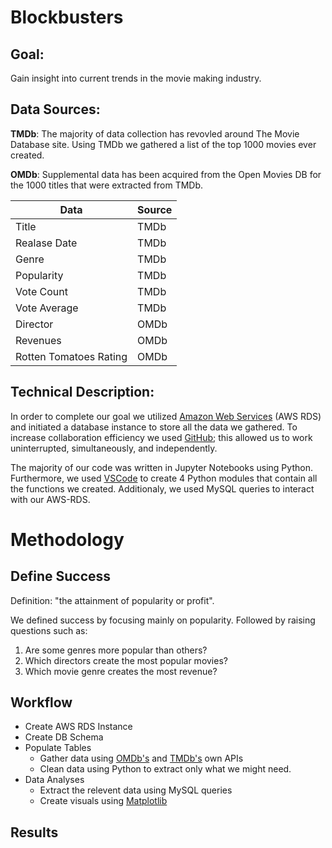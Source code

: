 # Blockbusters

## Goal:
Gain insight into current trends in the movie making industry.  

## Data Sources:
__TMDb__:  The majority of data collection has revovled around The Movie Database site. Using TMDb we gathered a list of the top 1000 movies ever created.

__OMDb__: Supplemental data has been acquired from the Open Movies DB for the 1000 titles that were extracted from TMDb.

| Data                   | Source |
| ---------------------- | ------ |
| Title                  | TMDb   |
| Realase Date           | TMDb   |
| Genre                  | TMDb   |
| Popularity             | TMDb   |
| Vote Count             | TMDb   |
| Vote Average           | TMDb   |
| Director               | OMDb   |
| Revenues               | OMDb   |
| Rotten Tomatoes Rating | OMDb   |

## Technical Description:

In order to complete our goal we utilized [Amazon Web Services](https://aws.amazon.com/ "Amazon Web Services") (AWS RDS) and initiated a database  instance to store all the data we gathered. To increase collaboration efficiency we used [GitHub](https://github.com/ "GitHub"); this allowed us to work uninterrupted, simultaneously, and independently.

The majority of our code was written in Jupyter Notebooks using Python. Furthermore, we used [VSCode](https://code.visualstudio.com/ "VSCode") to create 4 Python modules that contain all the functions we created. Additionaly, we used MySQL queries to interact with our AWS-RDS.

# Methodology

## Define Success

Definition: "the attainment of popularity or profit".

We defined success by focusing mainly on popularity. Followed by raising questions such as:

1. Are some genres more popular than others?
2. Which directors create the most popular movies?
3. Which movie genre creates the most revenue?

## Workflow

* Create AWS RDS Instance
* Create DB Schema
* Populate Tables
  * Gather data using [OMDb's](http://www.omdbapi.com/ "OMDb") and [TMDb's](https://www.themoviedb.org/?language=en-US "TMDb") own APIs
  * Clean data using Python to extract only what we might need.
* Data Analyses
  * Extract the relevent data using MySQL queries
  * Create visuals using [Matplotlib](https://matplotlib.org/ "Matplotlib")
  
## Results